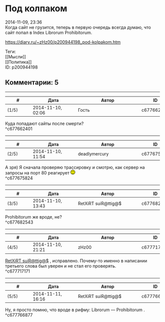 Под колпаком
============

  
2014-11-09, 23:36  
 Когда сайт не грузится, теперь в первую очередь всегда думаю, что сайт попал в Index Librorum Prohibitorum.   
  
<https://diary.ru/~zHz00/p200944198_pod-kolpakom.htm>  
  
Теги:  
[[Мысли]]  
[[Политика]]  
ID: p200944198  


Комментарии: 5
--------------

  


---



|         #         |              Дата              |                     Автор                     |           ID           |
| --- | --- | --- | --- |
| (1/5) | 2014-11-10, 02:06 | Гость | c677662401 |

  
 Куда попадают сайты после смерти?   
 ^c677662401

---



|         #         |              Дата              |                     Автор                     |           ID           |
| --- | --- | --- | --- |
| (2/5) | 2014-11-10, 11:54 | deadlymercury | c677675824 |

  
 А зря) Я сначала проверяю трассировку и смотрю, как сервер на запросы на порт 80 реагирует ![:)](pics/3.gif)   
 ^c677675824

---



|         #         |              Дата              |                     Автор                     |           ID           |
| --- | --- | --- | --- |
| (3/5) | 2014-11-10, 13:43 | RetXiRT suiR@ttig@$ | c677682543 |

  
  Prohibitorum же вроде, не?    
 ^c677682543

---



|         #         |              Дата              |                     Автор                     |           ID           |
| --- | --- | --- | --- |
| (4/5) | 2014-11-10, 21:21 | zHz00 | c677717171 |

  
  [RetXiRT suiR@ttig@$](http://Hellspawn.diary.ru "Koneko-chan shrine")  , исправлено. Почему-то именно в написании третьего слова был уверен и не стал его проверять.   
 ^c677717171

---



|         #         |              Дата              |                     Автор                     |           ID           |
| --- | --- | --- | --- |
| (5/5) | 2014-11-11, 16:16 | RetXiRT suiR@ttig@$ | c677766877 |

  
  Ну, я просто помню, что вроде в рифму:  Librorum — Prohibitorum  .    
 ^c677766877